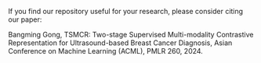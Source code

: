 If you find our repository useful for your research, please consider citing our paper:

Bangming Gong, TSMCR: Two-stage Supervised Multi-modality Contrastive Representation for Ultrasound-based Breast Cancer Diagnosis, Asian Conference on Machine Learning (ACML), PMLR 260, 2024.
